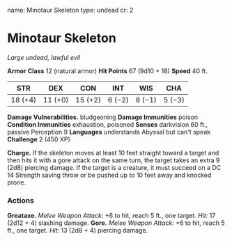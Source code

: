 name: Minotaur Skeleton
type: undead
cr: 2

# Minotaur Skeleton
_Large undead, lawful evil_

**Armor Class** 12 (natural armor)
**Hit Points** 67 (9d10 + 18)
**Speed** 40 ft.

| STR     | DEX     | CON     | INT    | WIS    | CHA    |
|---------|---------|---------|--------|--------|--------|
| 18 (+4) | 11 (+0) | 15 (+2) | 6 (−2) | 8 (−1) | 5 (−3) |

**Damage Vulnerabilities.** bludgeoning
**Damage Immunities** poison
**Condition Immunities** exhaustion, poisoned
**Senses** darkvision 60 ft., passive Perception 9
**Languages** understands Abyssal but can't speak
**Challenge** 2 (450 XP)

**Charge.** If the skeleton moves at least 10 feet straight toward a target and then hits it with a gore attack on the same turn, the target takes an extra 9 (2d8) piercing damage. If the target is a creature, it must succeed on a DC 14 Strength saving throw or be pushed up to 10 feet away and knocked prone.

### Actions
**Greataxe.** _Melee Weapon Attack:_ +6 to hit, reach 5 ft., one target. _Hit:_ 17 (2d12 + 4) slashing damage.
**Gore.** _Melee Weapon Attack:_ +6 to hit, reach 5 ft., one target. _Hit:_ 13 (2d8 + 4) piercing damage.
